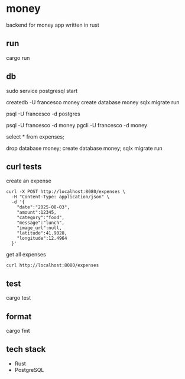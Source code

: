 # money
backend for money app written in rust

## run
cargo run

## db
sudo service postgresql start

createdb -U francesco money
create database money
sqlx migrate run

psql -U francesco -d postgres

psql -U francesco -d money
pgcli -U francesco -d money

select * from expenses;

drop database money;
create database money;
sqlx migrate run

## curl tests
create an expense  
```
curl -X POST http://localhost:8080/expenses \
  -H "Content-Type: application/json" \
  -d '{
    "date":"2025-08-03",
    "amount":12345,
    "category":"food",
    "message":"lunch",
    "image_url":null,
    "latitude":41.9028,
    "longitude":12.4964
  }'
```

get all expenses  
```
curl http://localhost:8080/expenses
```

## test
cargo test

## format
cargo fmt

## tech stack
- Rust
- PostgreSQL

